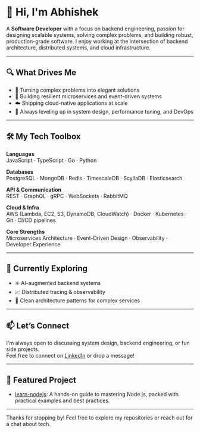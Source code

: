 # 👋 Hi, I'm Abhishek

A **Software Developer** with a focus on backend engineering, passion for designing scalable systems, solving complex problems, and building robust, production-grade software. I enjoy working at the intersection of backend architecture, distributed systems, and cloud infrastructure.

---

## 🔍 What Drives Me

- 🧠 Turning complex problems into elegant solutions  
- 🔁 Building resilient microservices and event-driven systems  
- ☁️ Shipping cloud-native applications at scale  
- 🚀 Always leveling up in system design, performance tuning, and DevOps

---

## 🛠️ My Tech Toolbox

**Languages**  
JavaScript · TypeScript · Go · Python

**Databases**  
PostgreSQL · MongoDB · Redis · TimescaleDB · ScyllaDB · Elasticsearch

**API & Communication**  
REST · GraphQL · gRPC · WebSockets · RabbitMQ

**Cloud & Infra**  
AWS (Lambda, EC2, S3, DynamoDB, CloudWatch) · Docker · Kubernetes · Git · CI/CD pipelines

**Core Strengths**  
Microservices Architecture · Event-Driven Design · Observability · Developer Experience

---

## 📌 Currently Exploring

- ✳️ AI-augmented backend systems  
- 📈 Distributed tracing & observability  
- 🧩 Clean architecture patterns for complex services

---

## 📫 Let’s Connect

I'm always open to discussing system design, backend engineering, or fun side projects.  
Feel free to connect on [LinkedIn](https://www.linkedin.com/in/abhishekguha1995/) or drop a message!

---

## 🚀 Featured Project

- [learn-nodejs](https://github.com/abhishekguha95/learn-nodejs): A hands-on guide to mastering Node.js, packed with practical examples and best practices.

---


Thanks for stopping by! Feel free to explore my repositories or reach out for a chat about tech.

<!---
abhishekguha95/abhishekguha95 is a ✨ special ✨ repository because its `README.md` (this file) appears on your GitHub profile.
You can click the Preview link to take a look at your changes.
--->
